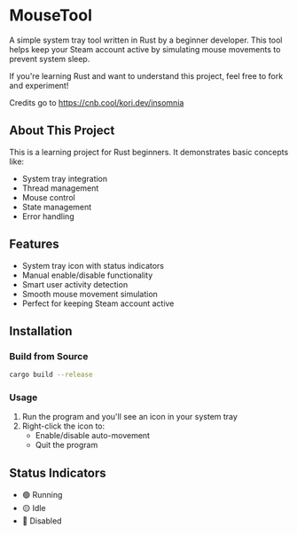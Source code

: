 # MouseTool

A simple system tray tool written in Rust by a beginner developer. This tool helps keep your Steam account active by simulating mouse movements to prevent system sleep.


If you're learning Rust and want to understand this project, feel free to fork and experiment!


Credits go to https://cnb.cool/kori.dev/insomnia


## About This Project

This is a learning project for Rust beginners. It demonstrates basic concepts like:

- System tray integration
- Thread management
- Mouse control
- State management
- Error handling

## Features

- System tray icon with status indicators
- Manual enable/disable functionality
- Smart user activity detection
- Smooth mouse movement simulation
- Perfect for keeping Steam account active

## Installation

### Build from Source

```bash
cargo build --release
```

### Usage

1. Run the program and you'll see an icon in your system tray
2. Right-click the icon to:
   - Enable/disable auto-movement
   - Quit the program

## Status Indicators

- 🟢 Running
- 🟡 Idle
- 🔴 Disabled
